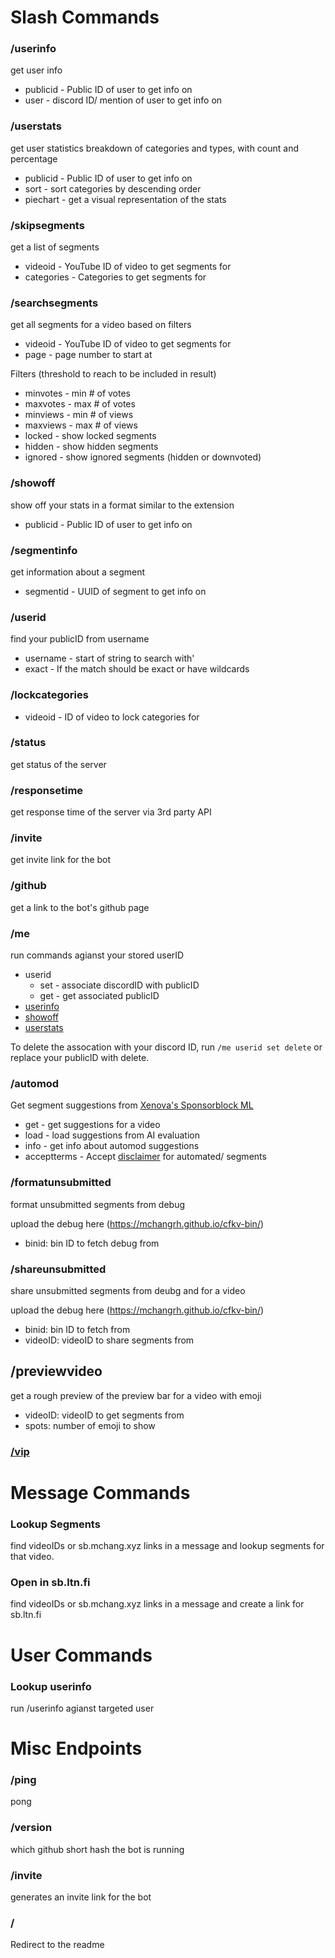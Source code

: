 # Slash Commands
### /userinfo
get user info
- publicid - Public ID of user to get info on
- user - discord ID/ mention of user to get info on

### /userstats
get user statistics
breakdown of categories and types, with count and percentage
- publicid - Public ID of user to get info on
- sort - sort categories by descending order
- piechart - get a visual representation of the stats

### /skipsegments
get a list of segments 
- videoid - YouTube ID of video to get segments for
- categories - Categories to get segments for

### /searchsegments
get all segments for a video based on filters
- videoid - YouTube ID of video to get segments for
- page - page number to start at

Filters (threshold to reach to be included in result)
- minvotes - min # of votes
- maxvotes - max # of votes
- minviews - min # of views
- maxviews - max # of views
- locked - show locked segments
- hidden - show hidden segments
- ignored - show ignored segments (hidden or downvoted)

### /showoff
show off your stats in a format similar to the extension
- publicid - Public ID of user to get info on

### /segmentinfo
get information about a segment
- segmentid - UUID of segment to get info on

### /userid
find your publicID from username
- username - start of string to search with'
- exact - If the match should be exact or have wildcards

### /lockcategories
- videoid - ID of video to lock categories for

### /status
get status of the server

### /responsetime
get response time of the server via 3rd party API

### /invite
get invite link for the bot

### /github
get a link to the bot's github page

### /me
run commands agianst your stored userID
- userid
  - set - associate discordID with publicID
  - get - get associated publicID
- [userinfo](#userinfo)
- [showoff](#showoff)
- [userstats](#userstats)

To delete the assocation with your discord ID, run `/me userid set delete` or replace your publicID with delete.

### /automod
Get segment suggestions from [Xenova's Sponsorblock ML](https://github.com/xenova/sponsorblock-ml)
- get - get suggestions for a video
- load - load suggestions from AI evaluation
- info - get info about automod suggestions
- acceptterms - Accept [disclaimer](https://wiki.sponsor.ajay.app/w/Automating_Submissions) for automated/ segments

### /formatunsubmitted
format unsubmitted segments from debug

upload the debug here (https://mchangrh.github.io/cfkv-bin/)

- binid: bin ID to fetch debug from

### /shareunsubmitted
share unsubmitted segments from deubg and for a video

upload the debug here (https://mchangrh.github.io/cfkv-bin/)

- binid: bin ID to fetch from
- videoID: videoID to share segments from

## /previewvideo
get a rough preview of the preview bar for a video with emoji

- videoID: videoID to get segments from
- spots: number of emoji to show

### [/vip](./vip.md)

# Message Commands
### Lookup Segments
find videoIDs or sb.mchang.xyz links in a message and lookup segments for that video.

### Open in sb.ltn.fi
find videoIDs or sb.mchang.xyz links in a message and create a link for sb.ltn.fi

# User Commands
### Lookup userinfo
run /userinfo agianst targeted user

# Misc Endpoints
### /ping
pong

### /version
which github short hash the bot is running

### /invite
generates an invite link for the bot

### /
Redirect to the readme